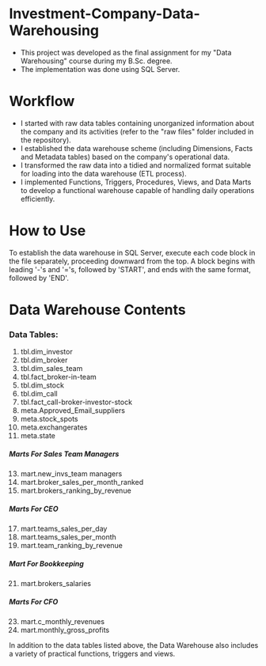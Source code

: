 # Investment-Company-Data-Warehousing
- This project was developed as the final assignment for my "Data Warehousing" course during my B.Sc. degree.
- The implementation was done using SQL Server.
# Workflow
- I started with raw data tables containing unorganized information about the company and its activities (refer to the "raw files" folder included in the repository).
- I established the data warehouse scheme (including Dimensions, Facts and Metadata tables) based on the company's operational data.
- I transformed the raw data into a tidied and normalized format suitable for loading into the data warehouse (ETL process).
- I implemented Functions, Triggers, Procedures, Views, and Data Marts to develop a functional warehouse capable of handling daily operations efficiently.
# How to Use
To establish the data warehouse in SQL Server, execute each code block in the file separately, proceeding downward from the top. A block begins with leading '-'s and '='s, followed by 'START', and ends with the same format, followed by 'END'.
# Data Warehouse Contents
### Data Tables:

1. tbl.dim_investor
2. tbl.dim_broker
3. tbl.dim_sales_team
4. tbl.fact_broker-in-team
5. tbl.dim_stock
6. tbl.dim_call
7. tbl.fact_call-broker-investor-stock
8. meta.Approved_Email_suppliers
9. meta.stock_spots
10. meta.exchangerates
11. meta.state
##### Marts For Sales Team Managers
13. mart.new_invs_team managers
14. mart.broker_sales_per_month_ranked
15. mart.brokers_ranking_by_revenue
##### Marts For CEO
17. mart.teams_sales_per_day
18. mart.teams_sales_per_month
19. mart.team_ranking_by_revenue
##### Mart For Bookkeeping
21. mart.brokers_salaries
##### Marts For CFO
23. mart.c_monthly_revenues
24. mart.monthly_gross_profits

In addition to the data tables listed above, the Data Warehouse also includes a variety of practical functions, triggers and views.
